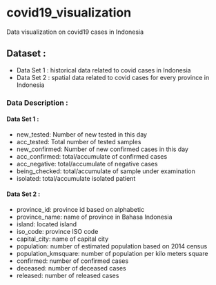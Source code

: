 # covid19_visualization
 Data visualization on covid19 cases in Indonesia
## Dataset :
 - Data Set 1 : historical data related to covid cases in Indonesia
 - Data Set 2 : spatial data related to covid cases for every province in Indonesia
 ### Data Description :
 #### Data Set 1 :
 - new_tested: Number of new tested in this day
 - acc_tested: Total number of tested samples	
 - new_confirmed: Number of new confirmed cases in this day	
 - acc_confirmed: total/accumulate of confirmed cases	
 - acc_negative: total/accumulate of negative cases	
 - being_checked: total/accumulate of sample under examination	
 - isolated: total/accumulate isolated patient
 
 #### Data Set 2 :
 - province_id: province id based on alphabetic	
 - province_name: name of province in Bahasa Indonesia	
 - island: located island
 - iso_code: province ISO code	
 - capital_city: name of capital city	
 - population: number of estimated population based on 2014 census	
 - population_kmsquare: number of population per kilo meters square	
 - confirmed: number of confirmed cases	
 - deceased: number of deceased cases	
 - released: number of released cases
